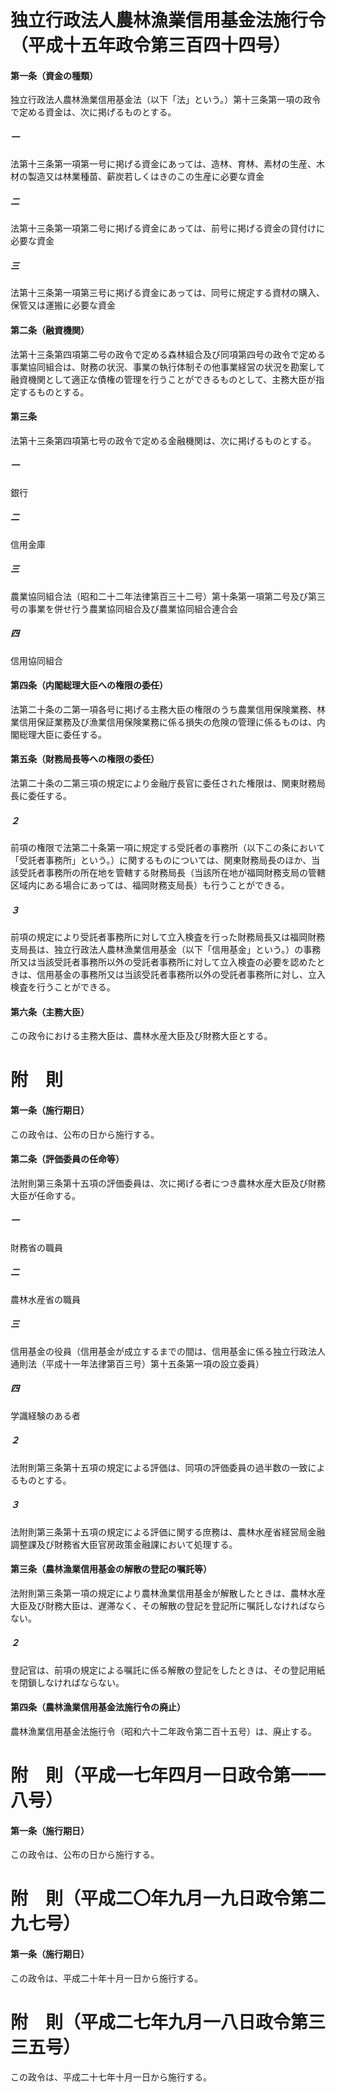 # 独立行政法人農林漁業信用基金法施行令（平成十五年政令第三百四十四号）
#### 第一条（資金の種類）
独立行政法人農林漁業信用基金法（以下「法」という。）第十三条第一項の政令で定める資金は、次に掲げるものとする。
##### 一
法第十三条第一項第一号に掲げる資金にあっては、造林、育林、素材の生産、木材の製造又は林業種苗、薪炭若しくはきのこの生産に必要な資金
##### 二
法第十三条第一項第二号に掲げる資金にあっては、前号に掲げる資金の貸付けに必要な資金
##### 三
法第十三条第一項第三号に掲げる資金にあっては、同号に規定する資材の購入、保管又は運搬に必要な資金
#### 第二条（融資機関）
法第十三条第四項第二号の政令で定める森林組合及び同項第四号の政令で定める事業協同組合は、財務の状況、事業の執行体制その他事業経営の状況を勘案して融資機関として適正な債権の管理を行うことができるものとして、主務大臣が指定するものとする。
#### 第三条
法第十三条第四項第七号の政令で定める金融機関は、次に掲げるものとする。
##### 一
銀行
##### 二
信用金庫
##### 三
農業協同組合法（昭和二十二年法律第百三十二号）第十条第一項第二号及び第三号の事業を併せ行う農業協同組合及び農業協同組合連合会
##### 四
信用協同組合
#### 第四条（内閣総理大臣への権限の委任）
法第二十条の二第一項各号に掲げる主務大臣の権限のうち農業信用保険業務、林業信用保証業務及び漁業信用保険業務に係る損失の危険の管理に係るものは、内閣総理大臣に委任する。
#### 第五条（財務局長等への権限の委任）
法第二十条の二第三項の規定により金融庁長官に委任された権限は、関東財務局長に委任する。
##### ２
前項の権限で法第二十条第一項に規定する受託者の事務所（以下この条において「受託者事務所」という。）に関するものについては、関東財務局長のほか、当該受託者事務所の所在地を管轄する財務局長（当該所在地が福岡財務支局の管轄区域内にある場合にあっては、福岡財務支局長）も行うことができる。
##### ３
前項の規定により受託者事務所に対して立入検査を行った財務局長又は福岡財務支局長は、独立行政法人農林漁業信用基金（以下「信用基金」という。）の事務所又は当該受託者事務所以外の受託者事務所に対して立入検査の必要を認めたときは、信用基金の事務所又は当該受託者事務所以外の受託者事務所に対し、立入検査を行うことができる。
#### 第六条（主務大臣）
この政令における主務大臣は、農林水産大臣及び財務大臣とする。
# 附　則
#### 第一条（施行期日）
この政令は、公布の日から施行する。
#### 第二条（評価委員の任命等）
法附則第三条第十五項の評価委員は、次に掲げる者につき農林水産大臣及び財務大臣が任命する。
##### 一
財務省の職員
##### 二
農林水産省の職員
##### 三
信用基金の役員（信用基金が成立するまでの間は、信用基金に係る独立行政法人通則法（平成十一年法律第百三号）第十五条第一項の設立委員）
##### 四
学識経験のある者
##### ２
法附則第三条第十五項の規定による評価は、同項の評価委員の過半数の一致によるものとする。
##### ３
法附則第三条第十五項の規定による評価に関する庶務は、農林水産省経営局金融調整課及び財務省大臣官房政策金融課において処理する。
#### 第三条（農林漁業信用基金の解散の登記の嘱託等）
法附則第三条第一項の規定により農林漁業信用基金が解散したときは、農林水産大臣及び財務大臣は、遅滞なく、その解散の登記を登記所に嘱託しなければならない。
##### ２
登記官は、前項の規定による嘱託に係る解散の登記をしたときは、その登記用紙を閉鎖しなければならない。
#### 第四条（農林漁業信用基金法施行令の廃止）
農林漁業信用基金法施行令（昭和六十二年政令第二百十五号）は、廃止する。
# 附　則（平成一七年四月一日政令第一一八号）
#### 第一条（施行期日）
この政令は、公布の日から施行する。
# 附　則（平成二〇年九月一九日政令第二九七号）
#### 第一条（施行期日）
この政令は、平成二十年十月一日から施行する。
# 附　則（平成二七年九月一八日政令第三三五号）
この政令は、平成二十七年十月一日から施行する。
